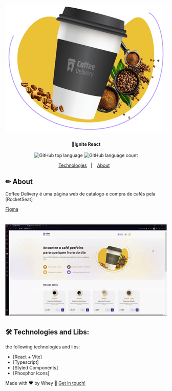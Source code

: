 <h1 align="center">
    <img alt="IgniteReact" title="#IgniteReact" src="./public/images/hero.svg" width="1000" height="400"/>
</h1>

<h4 align="center"> 
	🚀Ignite React  
</h4>

<p align="center">

  <img alt="GitHub top language" src="https://img.shields.io/github/languages/top/Wheyckson/coffeDelivery.svg">  
 
  <img alt="GitHub language count" src="https://img.shields.io/github/languages/count/Wheyckson/coffeDelivery.svg">

</p>

<p align="center">
  <a href="#technologies">Technologies</a>&nbsp;&nbsp;&nbsp;|&nbsp;&nbsp;&nbsp;
  <a href="#information">About</a>&nbsp;&nbsp;&nbsp;
</p>

## ✏ About

Coffee Delivery é uma página web de catalogo e compra de cafés pela [RocketSeat]

[Figma](<https://www.figma.com/file/s32nTQjEeAtCNllepq1K05/Coffee-Delivery-•-Desafio-React-(Copy)?type=design&node-id=222-564&mode=design&t=XObhjiCtj8Cejful-0>)

<h1 align="center">
    <img alt="Overview coffee delivery"  src="./public/images/gifcoffee.gif" width="800"/> 
</h1>

## 🛠 Technologies and Libs:

the following technologies and libs:

- [React + Vite]
- [Typescript]
- [Styled Components]
- [Phosphor Icons]

Made with ♥ by Whey :wave: [Get in touch!](https://www.linkedin.com/in/wheyckson-lopes/)
